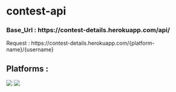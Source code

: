 # contest-api
<h3> Base_Url : https://contest-details.herokuapp.com/api/ </h3>
Request : https://contest-details.herokuapp.com/{platform-name}/{username}

## Platforms :
![](https://img.shields.io/badge/-Codeforces-red)
![](https://img.shields.io/badge/-Codechef-blue)
